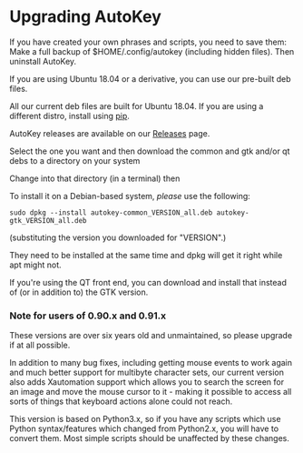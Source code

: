 # Upgrading AutoKey

If you have created your own phrases and scripts, you need to save them:
Make a full backup of $HOME/.config/autokey (including hidden files).
Then uninstall AutoKey.

If you are using Ubuntu 18.04 or a derivative, you can use our pre-built deb files.

All our current deb files are built for Ubuntu 18.04. If you are using a different distro, install using [pip](https://github.com/autokey/autokey/wiki/Installing#pip-installation).

AutoKey releases are available on our [Releases](https://github.com/autokey/autokey/releases/) page.

Select the one you want and then download the common and gtk and/or qt debs to a directory on your system

Change into that directory (in a terminal) then

To install it on a Debian-based system, *please* use the following:

    sudo dpkg --install autokey-common_VERSION_all.deb autokey-gtk_VERSION_all.deb

(substituting the version you downloaded for "VERSION".)

They need to be installed at the same time and dpkg will get it right while apt might not.

If you're using the QT front end, you can download and install that instead of (or in addition to) the GTK version.

### Note for users of 0.90.x and 0.91.x

These versions are over six years old and unmaintained, so please upgrade if at all possible.

In addition to many bug fixes, including getting mouse events to work again and much better support for multibyte character sets, our current version also adds Xautomation support which allows you to search the screen for an image and move the mouse cursor to it - making it possible to access all sorts of things that keyboard actions alone could not reach.

This version is based on Python3.x, so if you have any scripts which use Python syntax/features which changed from Python2.x, you will have to convert them. Most simple scripts should be unaffected by these changes. 
